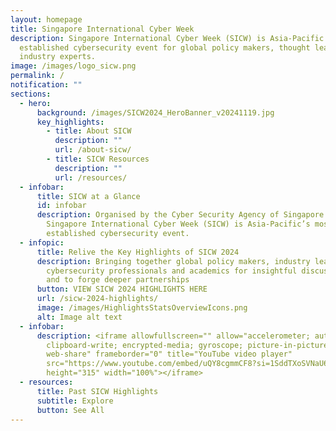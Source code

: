 ```yaml
---
layout: homepage
title: Singapore International Cyber Week
description: Singapore International Cyber Week (SICW) is Asia-Pacific’s most
  established cybersecurity event for global policy makers, thought leaders and
  industry experts.
image: /images/logo_sicw.png
permalink: /
notification: ""
sections:
  - hero:
      background: /images/SICW2024_HeroBanner_v20241119.jpg
      key_highlights:
        - title: About SICW
          description: ""
          url: /about-sicw/
        - title: SICW Resources
          description: ""
          url: /resources/
  - infobar:
      title: SICW at a Glance
      id: infobar
      description: Organised by the Cyber Security Agency of Singapore (CSA), the
        Singapore International Cyber Week (SICW) is Asia-Pacific’s most
        established cybersecurity event.
  - infopic:
      title: Relive the Key Highlights of SICW 2024
      description: Bringing together global policy makers, industry leaders,
        cybersecurity professionals and academics for insightful discussions,
        and to forge deeper partnerships
      button: VIEW SICW 2024 HIGHLIGHTS HERE
      url: /sicw-2024-highlights/
      image: /images/HighlightsStatsOverviewIcons.png
      alt: Image alt text
  - infobar:
      description: <iframe allowfullscreen="" allow="accelerometer; autoplay;
        clipboard-write; encrypted-media; gyroscope; picture-in-picture;
        web-share" frameborder="0" title="YouTube video player"
        src="https://www.youtube.com/embed/uQY8cgmmCF8?si=1SddTXoSVNaU6Y2E"
        height="315" width="100%"></iframe>
  - resources:
      title: Past SICW Highlights
      subtitle: Explore
      button: See All
---
```

